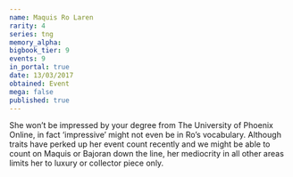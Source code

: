 ```yaml
---
name: Maquis Ro Laren
rarity: 4
series: tng
memory_alpha:
bigbook_tier: 9
events: 9
in_portal: true
date: 13/03/2017
obtained: Event
mega: false
published: true
---
```


She won’t be impressed by your degree from The University of Phoenix Online, in fact ‘impressive’ might not even be in Ro’s vocabulary. Although traits have perked up her event count recently and we might be able to count on Maquis or Bajoran down the line, her mediocrity in all other areas limits her to luxury or collector piece only.
